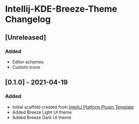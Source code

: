 <!-- Keep a Changelog guide -> https://keepachangelog.com -->

# Intellij-KDE-Breeze-Theme Changelog

## [Unreleased]
### Added
- Editor schemes
- Custom icons

## [0.1.0] - 2021-04-19
### Added
- Initial scaffold created from [IntelliJ Platform Plugin Template](https://github.com/JetBrains/intellij-platform-plugin-template)
- Added Breeze Light UI theme
- Added Breeze Dark UI theme